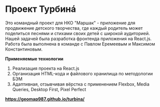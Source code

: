 # Проект Турбинá

Это командный проект для НКО "Маршак" - приложение для продвижение детского творчества, где каждый родитель может поделиться песнями и стихами своих детей с широкой аудиторией. Нашей задачей была разработка фронтенда приложения на React.js. Работа была выполнена в команде с Павлом Еремеевым и Максимом Константиновым. 

**Применяемые технологии**
1. Реализация проекта на React.js
1. Организация HTML-кода и файлового хранилища по методологии БЭМ
2. Адаптивная, отзывчивая вёрстка с применением Flexbox, Media Queries, Desktop First, Pixel Perfect

**https://geomap987.github.io/turbina/**
